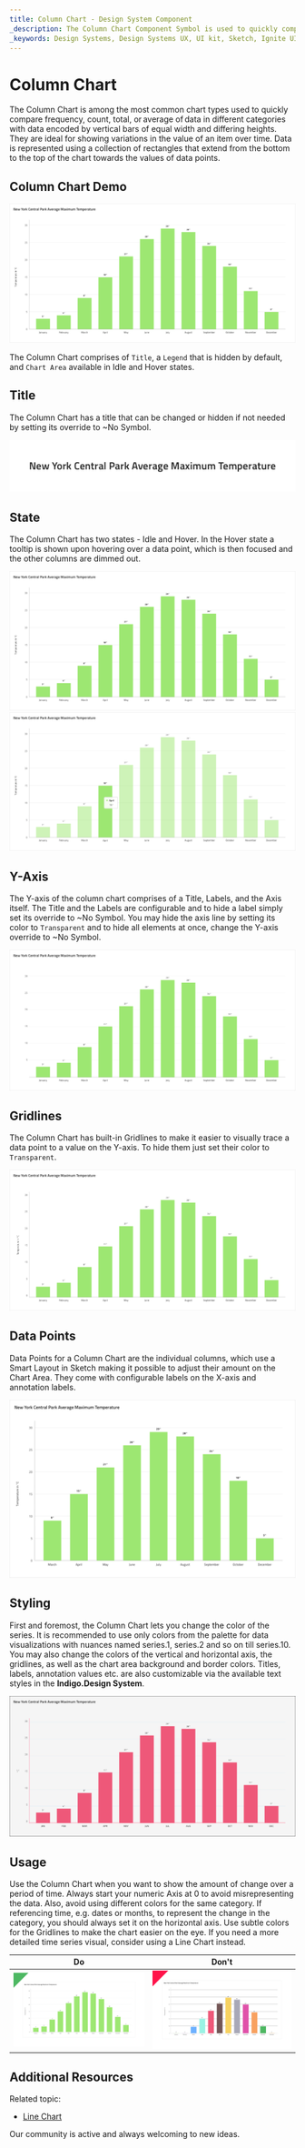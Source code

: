 ```yaml
---
title: Column Chart - Design System Component
_description: The Column Chart Component Symbol is used to quickly compare frequency, count, total, or average of data in different categories with data encoded by vertical bars with equal width and differing lengths..
_keywords: Design Systems, Design Systems UX, UI kit, Sketch, Ignite UI for Angular, Sketch to Angular, Sketch to Angular, Angular, Angular Design System, Export code from Sketch, Design Kits for Angular, Sketch HTML, Sketch to HTML, Sketch UI kits
---
```


# Column Chart

 The Column Chart is among the most common chart types used to quickly compare frequency, count, total, or average of data in different categories with data encoded by vertical bars of equal width and differing heights. They are ideal for showing variations in the value of an item over time. Data is represented using a collection of rectangles that extend from the bottom to the top of the chart towards the values of data points.

## Column Chart Demo

<img class="responsive-img" src="../images/column_chart_demo.png" srcset="../images/column_chart_demo@2x.png 2x" />

The Column Chart comprises of `Title`, a `Legend` that is hidden by default, and `Chart Area` available in Idle and Hover states.

## Title

The Column Chart has a title that can be changed or hidden if not needed by setting its override to ~No Symbol.

<img class="responsive-img" src="../images/column_chart_title.png" srcset="../images/column_chart_title@2x.png 2x" />

## State

The Column Chart has two states - Idle and Hover. In the Hover state a tooltip is shown upon hovering over a data point, which is then focused and the other columns are dimmed out.

<img class="responsive-img" src="../images/column_chart_tooltip-off.png" srcset="../images/column_chart_tooltip-off@2x .png 2x" />
<img class="responsive-img" src="../images/column_chart_tooltip-on.png" srcset="../images/column_chart_tooltip-on@2x.png 2x" />

## Y-Axis

The Y-axis of the column chart comprises of a Title, Labels, and the Axis itself. The Title and the Labels are configurable and to hide a label simply set its override to ~No Symbol. You may hide the axis line by setting its color to `Transparent` and to hide all elements at once, change the Y-axis override to ~No Symbol.

<img class="responsive-img" src="../images/column_chart_yaxis.png" srcset="../images/column_chart_yaxis@2x.png 2x" />

## Gridlines

The Column Chart has built-in Gridlines to make it easier to visually trace a data point to a value on the Y-axis. To hide them just set their color to `Transparent`.

<img class="responsive-img" src="../images/column_chart_gridlines.png" srcset="../images/column_chart_gridlines@2x.png 2x" />

## Data Points

Data Points for a Column Chart are the individual columns, which use a Smart Layout in Sketch making it possible to adjust their amount on the Chart Area. They come with configurable labels on the X-axis and annotation labels.

<img class="responsive-img" src="../images/column_chart_columns.png" srcset="../images/column_chart_columns@2x.png 2x" />


## Styling

First and foremost, the Column Chart lets you change the color of the series. It is recommended to use only colors from the palette for data visualizations with nuances named series.1, series.2 and so on till series.10. You may also change the colors of the vertical and horizontal axis, the gridlines, as well as the chart area background and border colors. Titles, labels, annotation values etc. are also customizable via the available text styles in the **Indigo.Design System**.

<img class="responsive-img" src="../images/column_chart_styling.png" srcset="../images/column_chart_styling@2x.png 2x" />

## Usage

Use the Column Chart when you want to show the amount of change over a period of time. Always start your numeric Axis at 0 to avoid misrepresenting the data. Also, avoid using different colors for the same category. If referencing time, e.g. dates or months, to represent the change in the category, you should always set it on the horizontal axis. Use subtle colors for the Gridlines to make the chart easier on the eye. If you need a more detailed time series visual, consider using a Line Chart instead.

| Do                                                                                             | Don't                                                                                              |
| ---------------------------------------------------------------------------------------------- | -------------------------------------------------------------------------------------------------- |
| <img class="responsive-img" src="../images/column_chart_do1.png" srcset="../images/column_chart_do1@2x.png 2x" /> | <img class="responsive-img" src="../images/column_chart_dont1.png" srcset="../images/column_chart_dont1@2x.png 2x" /> |

## Additional Resources

Related topic:

- [Line Chart](../line-chart.md)
  <div class="divider--half"></div>

Our community is active and always welcoming to new ideas.
